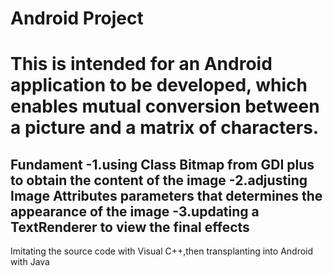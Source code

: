# Android Project
This is intended for an Android application to be developed, which enables mutual conversion between a picture and a matrix of characters.
=========
Fundament
-1.using Class Bitmap from GDI plus to obtain the content of the image
-2.adjusting Image Attributes parameters that determines the appearance of the image
-3.updating a TextRenderer to view the final effects
------
Imitating the source code with Visual C++,then transplanting into Android with Java